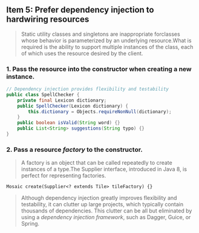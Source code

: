 ## Item 5: Prefer dependency injection to hardwiring resources

> Static utility classes and singletons are inappropriate forclasses whose behavior is parameterized by an underlying resource.What is required is the ability to support multiple instances of the class, each of which uses the resource desired by the client.

### 1. Pass the resource into the constructor when creating a new instance.

```java
// Dependency injection provides flexibility and testability
public class SpellChecker {
    private final Lexicon dictionary;
    public SpellChecker(Lexicon dictionary) { 
        this.dictionary = Objects.requireNonNull(dictionary);
    }
    public boolean isValid(String word) {}
    public List<String> suggestions(String typo) {}
}
```

### 2. Pass a resource *factory* to the constructor.

> A factory is an object that can be called repeatedly to create instances of a type.The Supplier<T> interface, introduced in Java 8, is perfect for representing factories.

```
Mosaic create(Supplier<? extends Tile> tileFactory) {}
```

> Although dependency injection greatly improves flexibility and testability, it can clutter up large projects, which typically contain thousands of dependencies. This clutter can be all but eliminated by using a *dependency injection framework*, such as Dagger, Guice, or Spring. 